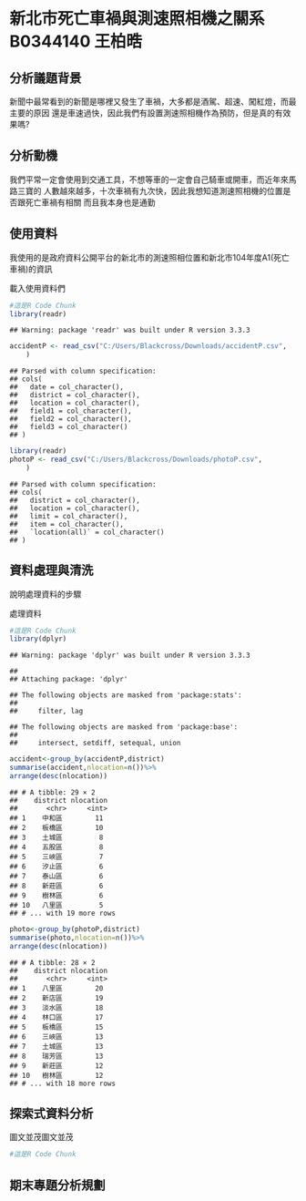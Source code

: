 新北市死亡車禍與測速照相機之關系 B0344140 王柏晧
================

分析議題背景
------------

新聞中最常看到的新聞是哪裡又發生了車禍，大多都是酒駕、超速、闖紅燈，而最主要的原因 還是車速過快，因此我們有設置測速照相機作為預防，但是真的有效果嗎?

分析動機
--------

我們平常一定會使用到交通工具，不想等車的一定會自己騎車或開車，而近年來馬路三寶的 人數越來越多，十次車禍有九次快，因此我想知道測速照相機的位置是否跟死亡車禍有相關 而且我本身也是通勤

使用資料
--------

我使用的是政府資料公開平台的新北市的測速照相位置和新北市104年度A1(死亡車禍)的資訊

載入使用資料們

``` r
#這是R Code Chunk
library(readr)
```

    ## Warning: package 'readr' was built under R version 3.3.3

``` r
accidentP <- read_csv("C:/Users/Blackcross/Downloads/accidentP.csv", 
    )
```

    ## Parsed with column specification:
    ## cols(
    ##   date = col_character(),
    ##   district = col_character(),
    ##   location = col_character(),
    ##   field1 = col_character(),
    ##   field2 = col_character(),
    ##   field3 = col_character()
    ## )

``` r
library(readr)
photoP <- read_csv("C:/Users/Blackcross/Downloads/photoP.csv", 
    )
```

    ## Parsed with column specification:
    ## cols(
    ##   district = col_character(),
    ##   location = col_character(),
    ##   limit = col_character(),
    ##   item = col_character(),
    ##   `location(all)` = col_character()
    ## )

資料處理與清洗
--------------

說明處理資料的步驟

處理資料

``` r
#這是R Code Chunk
library(dplyr)
```

    ## Warning: package 'dplyr' was built under R version 3.3.3

    ## 
    ## Attaching package: 'dplyr'

    ## The following objects are masked from 'package:stats':
    ## 
    ##     filter, lag

    ## The following objects are masked from 'package:base':
    ## 
    ##     intersect, setdiff, setequal, union

``` r
accident<-group_by(accidentP,district)
summarise(accident,nlocation=n())%>%
arrange(desc(nlocation))
```

    ## # A tibble: 29 × 2
    ##    district nlocation
    ##       <chr>     <int>
    ## 1    中和區        11
    ## 2    板橋區        10
    ## 3    土城區         8
    ## 4    五股區         8
    ## 5    三峽區         7
    ## 6    汐止區         6
    ## 7    泰山區         6
    ## 8    新莊區         6
    ## 9    樹林區         6
    ## 10   八里區         5
    ## # ... with 19 more rows

``` r
photo<-group_by(photoP,district)
summarise(photo,nlocation=n())%>%
arrange(desc(nlocation))
```

    ## # A tibble: 28 × 2
    ##    district nlocation
    ##       <chr>     <int>
    ## 1    八里區        20
    ## 2    新店區        19
    ## 3    淡水區        18
    ## 4    林口區        17
    ## 5    板橋區        15
    ## 6    三峽區        13
    ## 7    土城區        13
    ## 8    瑞芳區        13
    ## 9    新莊區        12
    ## 10   樹林區        12
    ## # ... with 18 more rows

探索式資料分析
--------------

圖文並茂圖文並茂

``` r
#這是R Code Chunk
```

期末專題分析規劃
----------------
